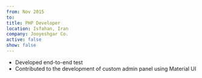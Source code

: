 ```yaml
---
from: Nov 2015
to:
title: PHP Developer
location: Isfahan, Iran
company: Jooyeshgar Co.
active: false
show: false
---
```


* Developed end-to-end test
* Contributed to the development of custom admin panel using Material UI

